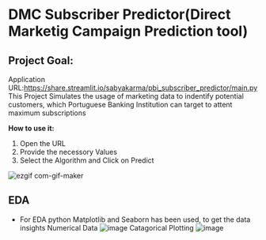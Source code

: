 # DMC Subscriber Predictor(Direct Marketig Campaign Prediction tool)
## Project Goal:
Application URL:https://share.streamlit.io/sabyakarma/pbi_subscriber_predictor/main.py
This Project Simulates the usage of marketing data to indentify potential customers, which Portuguese Banking Institution can target to attent maximum subscriptions

**How to use it:**
  1. Open the URL 
  2. Provide the necessory Values
  3. Select the Algorithm and Click on Predict

![ezgif com-gif-maker](https://user-images.githubusercontent.com/43329554/147880970-a52eca49-4750-48ab-8cd8-f5b326840a52.gif)

## EDA
- For EDA python Matplotlib and Seaborn has been used, to get the data insights
Numerical Data 
![image](https://user-images.githubusercontent.com/43329554/147880624-291af9af-9922-4034-a14d-6777ff56f01b.png)
Catagorical Plotting
![image](https://user-images.githubusercontent.com/43329554/147880681-2ca0457f-8ab3-4bb3-baa2-de7f1b3ad2f2.png)

